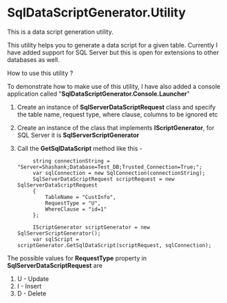 # SqlDataScriptGenerator.Utility
This is a data script generation utility.

This utility helps you to generate a data script for a given table. 
Currently I have added support for SQL Server but this is open for extensions to other databases as well.

How to use this utility ?

To demonstrate how to make use of this utility, I have also added a console application called "**SqlDataScriptGenerator.Console.Launcher**"

1. Create an instance of **SqlServerDataScriptRequest** class and specify the table name, request type, where clause, columns to be ignored etc
2. Create an instance of the class that implements **IScriptGenerator**, for SQL Server it is **SqlServerScriptGenerator**
3. Call the   **GetSqlDataScript** method like this -
   
            string connectionString = "Server=Shashank;Database=Test_DB;Trusted_Connection=True;";
            var sqlConnection = new SqlConnection(connectionString);
            SqlServerDataScriptRequest scriptRequest = new SqlServerDataScriptRequest
            {
                TableName = "CustInfo",
                RequestType = "U",
                WhereClause = "id=1"
            };

            IScriptGenerator scriptGenerator = new SqlServerScriptGenerator();
            var sqlScript = scriptGenerator.GetSqlDataScript(scriptRequest, sqlConnection);
            
The possible values for **RequestType** property in  **SqlServerDataScriptRequest** are 
1. U - Update 
2. I - Insert
3. D - Delete
